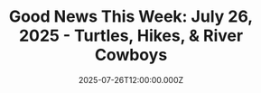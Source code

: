 ---
title: "Good News This Week: July 26, 2025 - Turtles, Hikes, & River Cowboys"
date: 2025-07-26T12:00:00.000Z
category: Human Kindness
externalLink: "https://www.goodgoodgood.co/articles/good-news-this-week-july-26-2025"
image: ""
excerpt: "Your weekly roundup of the best good news worth celebrating...…"
---